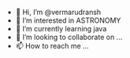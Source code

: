 - 👋 Hi, I’m @vermarudransh
- 👀 I’m interested in ASTRONOMY
- 🌱 I’m currently learning java          
- 💞️ I’m looking to collaborate on ...
- 📫 How to reach me ...

<!---
vermarudransh/vermarudransh is a ✨ special ✨ repository because its `README.md` (this file) appears on your GitHub profile.
You can click the Preview link to take a look at your changes.
--->
